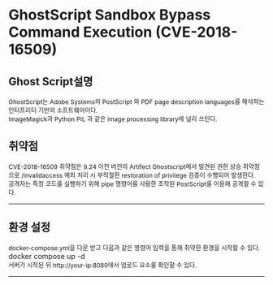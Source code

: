 # GhostScript Sandbox Bypass Command Execution (CVE-2018-16509)

## Ghost Script설명
<span style="font-size: 12px">GhostScript는 Adobe Systems의 PostScript 와 PDF page description languages를 해석하는 인터프리터 기반의 소프트웨어이다.  
ImageMagick과 Python PIL 과 같은 image processing library에 널리 쓰인다. </span>  
  


## 취약점
<span style="font-size: 12px"> CVE-2018-16509 취약점은 9.24 이전 버전의 Artifect Ghostscript에서 발견된 권한 상승 취약점으로
/invalidaccess 예외 처리 시 부적절한 restoration of privilege 검증이 수행되어 발생한다.  
공격자는 특정 코드를 실행하기 위해 pipe 명령어를 사용한 조작된 PostScript를 이용해 공격할 수 있다.</span>
  

--------------------------------------------------------------------------------------------------------------------
## 환경 설정

<span style="font-size: 12px"> docker-compose.yml을 다운 받고 다음과 같은 명령어 입력을 통해 취약한 환경을 시작할 수 있다.</span>  
  docker compose up -d  
<span style="font-size: 12px"> 서버가 시작된 뒤 http://your-ip:8080에서 업로드 요소를 확인할 수 있다. </span>  

--------------------------------------------------------------------------------------------------------------------
